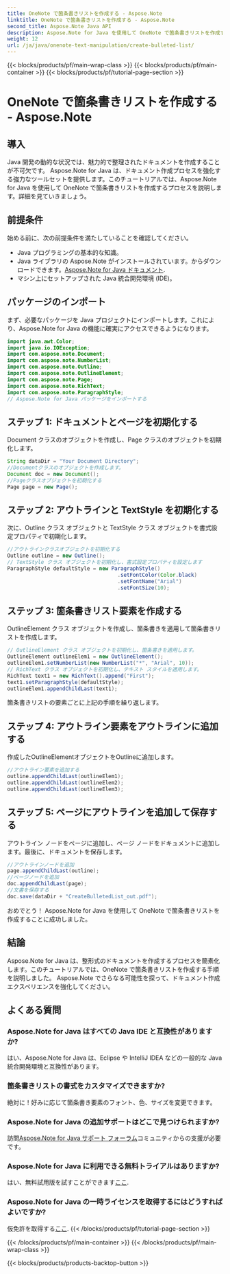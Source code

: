 ```yaml
---
title: OneNote で箇条書きリストを作成する - Aspose.Note
linktitle: OneNote で箇条書きリストを作成する - Aspose.Note
second_title: Aspose.Note Java API
description: Aspose.Note for Java を使用して OneNote で箇条書きリストを作成するためのステップバイステップ ガイドをご覧ください。ドキュメント作成を簡単に向上させます。
weight: 12
url: /ja/java/onenote-text-manipulation/create-bulleted-list/
---
```


{{< blocks/products/pf/main-wrap-class >}}
{{< blocks/products/pf/main-container >}}
{{< blocks/products/pf/tutorial-page-section >}}

# OneNote で箇条書きリストを作成する - Aspose.Note

## 導入
Java 開発の動的な状況では、魅力的で整理されたドキュメントを作成することが不可欠です。 Aspose.Note for Java は、ドキュメント作成プロセスを強化する強力なツールセットを提供します。このチュートリアルでは、Aspose.Note for Java を使用して OneNote で箇条書きリストを作成するプロセスを説明します。詳細を見ていきましょう。
## 前提条件
始める前に、次の前提条件を満たしていることを確認してください。
- Java プログラミングの基本的な知識。
-  Java ライブラリの Aspose.Note がインストールされています。からダウンロードできます。[Aspose.Note for Java ドキュメント](https://reference.aspose.com/note/java/).
- マシン上にセットアップされた Java 統合開発環境 (IDE)。
## パッケージのインポート
まず、必要なパッケージを Java プロジェクトにインポートします。これにより、Aspose.Note for Java の機能に確実にアクセスできるようになります。
```java
import java.awt.Color;
import java.io.IOException;
import com.aspose.note.Document;
import com.aspose.note.NumberList;
import com.aspose.note.Outline;
import com.aspose.note.OutlineElement;
import com.aspose.note.Page;
import com.aspose.note.RichText;
import com.aspose.note.ParagraphStyle;
// Aspose.Note for Java パッケージをインポートする
```
## ステップ 1: ドキュメントとページを初期化する
Document クラスのオブジェクトを作成し、Page クラスのオブジェクトを初期化します。
```java
String dataDir = "Your Document Directory";
//Documentクラスのオブジェクトを作成します。
Document doc = new Document();
//Pageクラスオブジェクトを初期化する
Page page = new Page();
```
## ステップ 2: アウトラインと TextStyle を初期化する
次に、Outline クラス オブジェクトと TextStyle クラス オブジェクトを書式設定プロパティで初期化します。
```java
//アウトラインクラスオブジェクトを初期化する
Outline outline = new Outline();
// TextStyle クラス オブジェクトを初期化し、書式設定プロパティを設定します
ParagraphStyle defaultStyle = new ParagraphStyle()
                                    .setFontColor(Color.black)
                                    .setFontName("Arial")
                                    .setFontSize(10);
```
## ステップ 3: 箇条書きリスト要素を作成する
OutlineElement クラス オブジェクトを作成し、箇条書きを適用して箇条書きリストを作成します。
```java
// OutlineElement クラス オブジェクトを初期化し、箇条書きを適用します。
OutlineElement outlineElem1 = new OutlineElement();
outlineElem1.setNumberList(new NumberList("*", "Arial", 10));
// RichText クラス オブジェクトを初期化し、テキスト スタイルを適用します。
RichText text1 = new RichText().append("First");
text1.setParagraphStyle(defaultStyle);
outlineElem1.appendChildLast(text1);
```
箇条書きリストの要素ごとに上記の手順を繰り返します。
## ステップ 4: アウトライン要素をアウトラインに追加する
作成したOutlineElementオブジェクトをOutlineに追加します。
```java
//アウトライン要素を追加する
outline.appendChildLast(outlineElem1);
outline.appendChildLast(outlineElem2);
outline.appendChildLast(outlineElem3);
```
## ステップ 5: ページにアウトラインを追加して保存する
アウトライン ノードをページに追加し、ページ ノードをドキュメントに追加します。最後に、ドキュメントを保存します。
```java
//アウトラインノードを追加
page.appendChildLast(outline);
//ページノードを追加
doc.appendChildLast(page);
//文書を保存する
doc.save(dataDir + "CreateBulletedList_out.pdf");
```
おめでとう！ Aspose.Note for Java を使用して OneNote で箇条書きリストを作成することに成功しました。
## 結論
Aspose.Note for Java は、整形式のドキュメントを作成するプロセスを簡素化します。このチュートリアルでは、OneNote で箇条書きリストを作成する手順を説明しました。 Aspose.Note でさらなる可能性を探って、ドキュメント作成エクスペリエンスを強化してください。
## よくある質問
### Aspose.Note for Java はすべての Java IDE と互換性がありますか?
はい、Aspose.Note for Java は、Eclipse や IntelliJ IDEA などの一般的な Java 統合開発環境と互換性があります。
### 箇条書きリストの書式をカスタマイズできますか?
絶対に！好みに応じて箇条書き要素のフォント、色、サイズを変更できます。
### Aspose.Note for Java の追加サポートはどこで見つけられますか?
訪問[Aspose.Note for Java サポート フォーラム](https://forum.aspose.com/c/note/28)コミュニティからの支援が必要です。
### Aspose.Note for Java に利用できる無料トライアルはありますか?
はい、無料試用版を試すことができます[ここ](https://releases.aspose.com/).
### Aspose.Note for Java の一時ライセンスを取得するにはどうすればよいですか?
仮免許を取得する[ここ](https://purchase.aspose.com/temporary-license/).
{{< /blocks/products/pf/tutorial-page-section >}}

{{< /blocks/products/pf/main-container >}}
{{< /blocks/products/pf/main-wrap-class >}}

{{< blocks/products/products-backtop-button >}}
